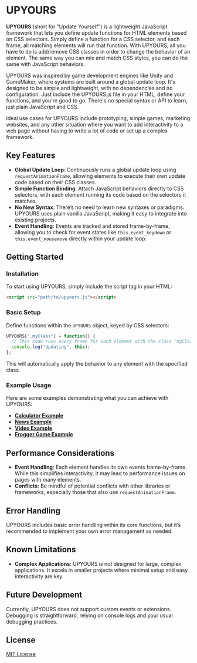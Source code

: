 # UPYOURS

**UPYOURS** (short for "Update Yourself") is a lightweight JavaScript framework that lets you define update functions for HTML elements based on CSS selectors. Simply define a function for a CSS selector, and each frame, all matching elements will run that function. With UPYOURS, all you have to do is add/remove CSS classes in order to change the behavior of an element. The same way you can mix and match CSS styles, you can do the same with JavaScript behaviors.

UPYOURS was inspired by game development engines like Unity and GameMaker, where systems are built around a global update loop. It's designed to be simple and lightweight, with no dependencies and no configuration. Just include the UPYOURS.js file in your HTML, define your functions, and you're good to go. There's no special syntax or API to learn, just plain JavaScript and CSS.

Ideal use cases for UPYOURS include prototyping, simple games, marketing websites, and any other situation where you want to add interactivity to a web page without having to write a lot of code or set up a complex framework.

## Key Features

- **Global Update Loop**: Continuously runs a global update loop using `requestAnimationFrame`, allowing elements to execute their own update code based on their CSS classes.
- **Simple Function Binding**: Attach JavaScript behaviors directly to CSS selectors, with each element running its code based on the selectors it matches.
- **No New Syntax**: There’s no need to learn new syntaxes or paradigms. UPYOURS uses plain vanilla JavaScript, making it easy to integrate into existing projects.
- **Event Handling**: Events are tracked and stored frame-by-frame, allowing you to check for event states like `this.event_keydown` or `this.event_mousemove` directly within your update loop.

## Getting Started

### Installation

To start using UPYOURS, simply include the script tag in your HTML:

```html
<script src="path/to/upyours.js"></script>
```
### Basic Setup

Define functions within the `UPYOURS` object, keyed by CSS selectors:

```javascript
UPYOURS[".myClass"] = function() {
  // This code runs every frame for each element with the class 'myClass'
  console.log("Updating", this);
};
```

This will automatically apply the behavior to any element with the specified class.

### Example Usage

Here are some examples demonstrating what you can achieve with UPYOURS:

- **[Calculator Example](https://tomsennett.github.io/UPYOURS/examples/calculator.html)**
- **[News Example](https://tomsennett.github.io/UPYOURS/examples/news.html)**
- **[Video Example](https://tomsennett.github.io/UPYOURS/examples/video.html)**
- **[Frogger Game Example](https://tomsennett.github.io/UPYOURS/examples/frogger.html)**

## Performance Considerations

- **Event Handling**: Each element handles its own events frame-by-frame. While this simplifies interactivity, it may lead to performance issues on pages with many elements.
- **Conflicts**: Be mindful of potential conflicts with other libraries or frameworks, especially those that also use `requestAnimationFrame`.

## Error Handling

UPYOURS includes basic error handling within its core functions, but it’s recommended to implement your own error management as needed.

## Known Limitations

- **Complex Applications**: UPYOURS is not designed for large, complex applications. It excels in smaller projects where minimal setup and easy interactivity are key.

## Future Development

Currently, UPYOURS does not support custom events or extensions. Debugging is straightforward, relying on console logs and your usual debugging practices.

## License

[MIT License](LICENSE)
